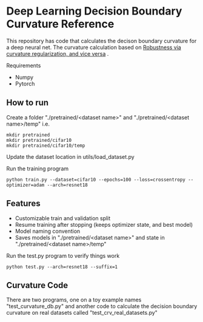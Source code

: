 # Deep Learning Decision Boundary Curvature Reference

This repository has code that calculates the decison boundary curvature for a deep neural net. The curvature calculation based on [Robustness via curvature regularization, and vice versa](https://openaccess.thecvf.com/content_CVPR_2019/papers/Moosavi-Dezfooli_Robustness_via_Curvature_Regularization_and_Vice_Versa_CVPR_2019_paper.pdf) .


Requirements
* Numpy
* Pytorch


How to run
----------
Create a folder "./pretrained/\<dataset name\>" and "./pretrained/\<dataset name\>/temp"
i.e. 
```
mkdir pretrained
mkdir pretrained/cifar10
mkdir pretrained/cifar10/temp
```

Update the dataset location in utils/load_dataset.py

Run the training program
``` 
python train.py --dataset=cifar10 --epochs=100 --loss=crossentropy --optimizer=adam --arch=resnet18
```

Features
--------
* Customizable train and validation split
* Resume training after stopping (keeps optimizer state, and best model)
* Model naming convention
* Saves models in "./pretrained/\<dataset name\>" and state in "./pretrained/\<dataset name\>/temp"


Run the test.py program to verify things work
``` 
python test.py --arch=resnet18 --suffix=1
```

Curvature Code
---------------
There are two programs, one on a toy example names "test_curvature_db.py" and another code to calculate the decision boundary curvature on real datasets called "test_crv_real_datasets.py"
